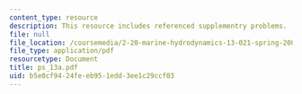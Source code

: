 ```yaml
---
content_type: resource
description: This resource includes referenced supplementry problems.
file: null
file_location: /coursemedia/2-20-marine-hydrodynamics-13-021-spring-2005/b5e0cf9424feeb951edd3ee1c29ccf03_ps_13a.pdf
file_type: application/pdf
resourcetype: Document
title: ps_13a.pdf
uid: b5e0cf94-24fe-eb95-1edd-3ee1c29ccf03
---
```

